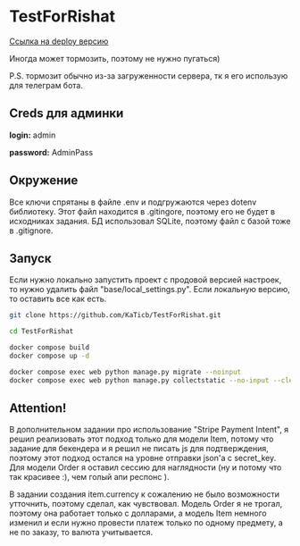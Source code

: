 # TestForRishat
[Ссылка на deploy версию](http://77.239.125.171/item/)

Иногда может тормозить, поэтому не нужно пугаться) 

P.S. тормозит обычно из-за загруженности сервера, тк я его использую для телеграм бота.

## Creds для админки
<b>login:</b> admin

<b>password:</b> AdminPass

## Окружение
Все ключи спрятаны в файле .env и подгружаются через dotenv библиотеку. Этот файл находится в .gitingore, поэтому его не будет в исходниках задания.
БД использовал SQLite, поэтому файл с базой тоже в .gitignore.

## Запуск
Если нужно локально запустить проект с продовой версией настроек, то нужно удалить файл "base/local_settings.py". Если локальную версию, то оставить все как есть.

```bash
git clone https://github.com/KaTicb/TestForRishat.git

cd TestForRishat

docker compose build
docker compose up -d

docker compose exec web python manage.py migrate --noinput
docker compose exec web python manage.py collectstatic --no-input --clear
```
## Attention!
В дополнительном задании про использование "Stripe Payment Intent", я решил реализовать этот подход только для модели Item, потому что задание для бекендера и я решил не писать js для подтверждения, поэтому этот подход остался на уровне отправки json'a с secret_key. Для модели Order я оставил сессию для наглядности (ну и потому что так красивее :), чем голый апи респонс ).  

В задании создания item.currency к сожалению не было возможности утточнить, поэтому сделал, как чувствовал. Модель Order я не трогал, поэтому она работает только с долларами, а модель Item немного изменил и если нужно провести платеж только по одному предмету, а не по заказу, то валюта учитывается. 
